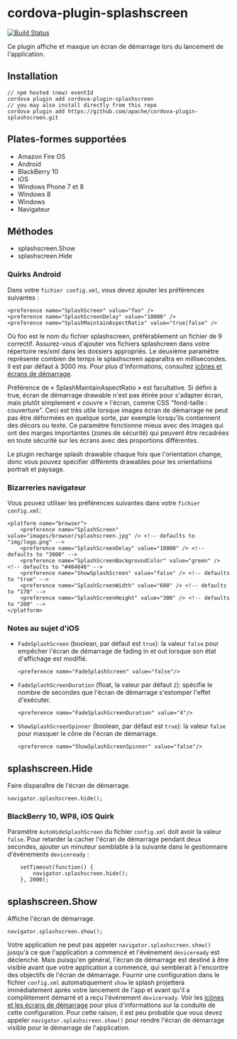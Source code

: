 <!--
# license: Licensed to the Apache Software Foundation (ASF) under one
#         or more contributor license agreements.  See the NOTICE file
#         distributed with this work for additional information
#         regarding copyright ownership.  The ASF licenses this file
#         to you under the Apache License, Version 2.0 (the
#         "License"); you may not use this file except in compliance
#         with the License.  You may obtain a copy of the License at
#
#           http://www.apache.org/licenses/LICENSE-2.0
#
#         Unless required by applicable law or agreed to in writing,
#         software distributed under the License is distributed on an
#         "AS IS" BASIS, WITHOUT WARRANTIES OR CONDITIONS OF ANY
#         KIND, either express or implied.  See the License for the
#         specific language governing permissions and limitations
#         under the License.
-->

# cordova-plugin-splashscreen

[![Build Status](https://travis-ci.org/apache/cordova-plugin-splashscreen.svg)](https://travis-ci.org/apache/cordova-plugin-splashscreen)

Ce plugin affiche et masque un écran de démarrage lors du lancement de l'application.

## Installation

    // npm hosted (new) eventId
    cordova plugin add cordova-plugin-splashscreen
    // you may also install directly from this repo
    cordova plugin add https://github.com/apache/cordova-plugin-splashscreen.git
    

## Plates-formes supportées

  * Amazon Fire OS
  * Android
  * BlackBerry 10
  * iOS
  * Windows Phone 7 et 8
  * Windows 8
  * Windows
  * Navigateur

## Méthodes

  * splashscreen.Show
  * splashscreen.Hide

### Quirks Android

Dans votre `fichier config.xml`, vous devez ajouter les préférences suivantes :

    <preference name="SplashScreen" value="foo" />
    <preference name="SplashScreenDelay" value="10000" />
    <preference name="SplashMaintainAspectRatio" value="true|false" />
    

Où foo est le nom du fichier splashscreen, préférablement un fichier de 9 correctif. Assurez-vous d'ajouter vos fichiers splashcreen dans votre répertoire res/xml dans les dossiers appropriés. Le deuxième paramètre représente combien de temps le splashscreen apparaîtra en millisecondes. Il est par défaut à 3000 ms. Pour plus d'informations, consultez [icônes et écrans de démarrage](http://cordova.apache.org/docs/en/edge/config_ref_images.md.html).

Préférence de « SplashMaintainAspectRatio » est facultative. Si défini à true, écran de démarrage drawable n'est pas étirée pour s'adapter écran, mais plutôt simplement « couvre » l'écran, comme CSS "fond-taille : couverture". Ceci est très utile lorsque images écran de démarrage ne peut pas être déformées en quelque sorte, par exemple lorsqu'ils contiennent des décors ou texte. Ce paramètre fonctionne mieux avec des images qui ont des marges importantes (zones de sécurité) qui peuvent être recadrées en toute sécurité sur les écrans avec des proportions différentes.

Le plugin recharge splash drawable chaque fois que l'orientation change, donc vous pouvez spécifier différents drawables pour les orientations portrait et paysage.

### Bizarreries navigateur

Vous pouvez utiliser les préférences suivantes dans votre `fichier config.xml`:

    <platform name="browser">
        <preference name="SplashScreen" value="images/browser/splashscreen.jpg" /> <!-- defaults to "img/logo.png" -->
        <preference name="SplashScreenDelay" value="10000" /> <!-- defaults to "3000" -->
        <preference name="SplashScreenBackgroundColor" value="green" /> <!-- defaults to "#464646" -->
        <preference name="ShowSplashScreen" value="false" /> <!-- defaults to "true" -->
        <preference name="SplashScreenWidth" value="600" /> <!-- defaults to "170" -->
        <preference name="SplashScreenHeight" value="300" /> <!-- defaults to "200" -->
    </platform>
    

### Notes au sujet d'iOS

  * `FadeSplashScreen` (boolean, par défaut est `true`): la valeur `false` pour empêcher l'écran de démarrage de fading in et out lorsque son état d'affichage est modifié.
    
        <preference name="FadeSplashScreen" value="false"/>
        

  * `FadeSplashScreenDuration` (float, la valeur par défaut `2`): spécifie le nombre de secondes que l'écran de démarrage s'estomper l'effet d'exécuter.
    
        <preference name="FadeSplashScreenDuration" value="4"/>
        

  * `ShowSplashScreenSpinner` (boolean, par défaut est `true`): la valeur `false` pour masquer le cône de l'écran de démarrage.
    
        <preference name="ShowSplashScreenSpinner" value="false"/>
        

## splashscreen.Hide

Faire disparaître de l'écran de démarrage.

    navigator.splashscreen.hide();
    

### BlackBerry 10, WP8, iOS Quirk

Paramètre `AutoHideSplashScreen` du fichier `config.xml` doit avoir la valeur `false`. Pour retarder la cacher l'écran de démarrage pendant deux secondes, ajouter un minuteur semblable à la suivante dans le gestionnaire d'événements `deviceready` :

        setTimeout(function() {
            navigator.splashscreen.hide();
        }, 2000);
    

## splashscreen.Show

Affiche l'écran de démarrage.

    navigator.splashscreen.show();
    

Votre application ne peut pas appeler `navigator.splashscreen.show()` jusqu'à ce que l'application a commencé et l'événement `deviceready` est déclenché. Mais puisqu'en général, l'écran de démarrage est destiné à être visible avant que votre application a commencé, qui semblerait à l'encontre des objectifs de l'écran de démarrage. Fournir une configuration dans le fichier `config.xml` automatiquement `show` le splash projettera immédiatement après votre lancement de l'app et avant qu'il a complètement démarré et a reçu l'événement `deviceready`. Voir les [icônes et les écrans de démarrage](http://cordova.apache.org/docs/en/edge/config_ref_images.md.html) pour plus d'informations sur la conduite de cette configuration. Pour cette raison, il est peu probable que vous devez appeler `navigator.splashscreen.show()` pour rendre l'écran de démarrage visible pour le démarrage de l'application.
